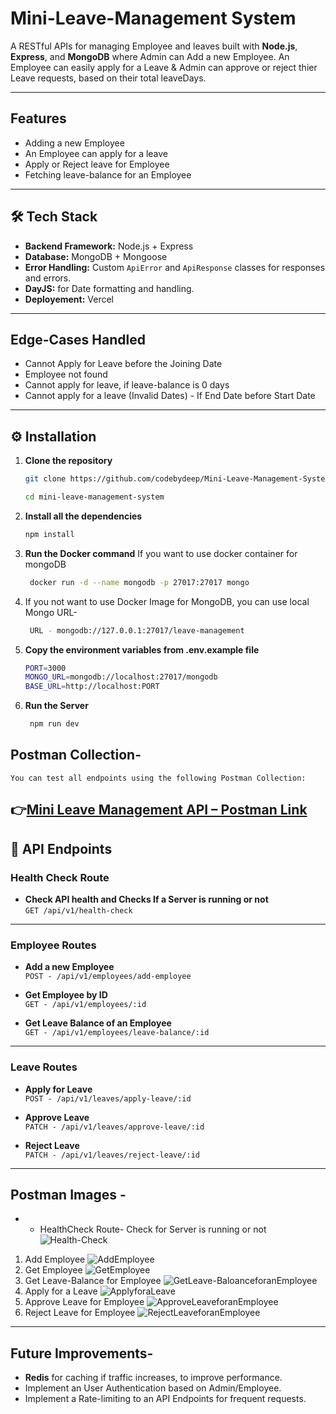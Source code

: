# Mini-Leave-Management System

A RESTful APIs for managing Employee and leaves built with **Node.js**, **Express**, and **MongoDB** where Admin can Add a new Employee. An Employee can easily apply for a Leave & Admin can approve or reject thier Leave requests, based on their total leaveDays. 

---
## Features
- Adding a new Employee
- An Employee can apply for a leave
- Apply or Reject leave for Employee
- Fetching leave-balance for an Employee

---

## 🛠 Tech Stack

- **Backend Framework:** Node.js + Express
- **Database:** MongoDB + Mongoose
- **Error Handling:** Custom `ApiError` and `ApiResponse` classes for responses and errors.
- **DayJS:** for Date formatting and handling.
- **Deployement:** Vercel
---
## Edge-Cases Handled
- Cannot Apply for Leave before the Joining Date
- Employee not found
- Cannot apply for leave, if leave-balance is 0 days
- Cannot apply for a leave (Invalid Dates) - If End Date before Start Date
---
## ⚙️ Installation

1. **Clone the repository**
   ```bash
   git clone https://github.com/codebydeep/Mini-Leave-Management-System.git

   cd mini-leave-management-system

   ```

2. **Install all the dependencies**
   ```bash
   npm install
   ```

3. **Run the Docker command** If you want to use docker container for mongoDB
   ```bash
    docker run -d --name mongodb -p 27017:27017 mongo
   ```

4. If you not want to use Docker Image for MongoDB, you can use local Mongo URL-
   ```bash
    URL - mongodb://127.0.0.1:27017/leave-management

   ```

5. **Copy the environment variables from .env.example file**
   ```bash
   PORT=3000
   MONGO_URL=mongodb://localhost:27017/mongodb
   BASE_URL=http://localhost:PORT
   ```

6. **Run the Server**
   ```bash
    npm run dev
   ```

## Postman Collection-

    You can test all endpoints using the following Postman Collection:
   
   👉[Mini Leave Management API – Postman Link](https://postman-api-team-5911.postman.co/workspace/My-Workspace~850edd4a-5a81-416a-85da-6fea6ae2c084/collection/43147937-6093ea50-5212-49fc-9987-1fa77fafe8f3?action=share&creator=43147937)
---

## 📌 API Endpoints


###  Health Check Route
- **Check API health and Checks If a Server is running or not**  
  `GET /api/v1/health-check`

---  

###  Employee Routes
- **Add a new Employee**  
  `POST - /api/v1/employees/add-employee`

- **Get Employee by ID**  
  `GET - /api/v1/employees/:id`

- **Get Leave Balance of an Employee**  
  `GET - /api/v1/employees/leave-balance/:id`

---

###  Leave Routes
- **Apply for Leave**  
  `POST - /api/v1/leaves/apply-leave/:id`

- **Approve Leave**  
  `PATCH - /api/v1/leaves/approve-leave/:id`

- **Reject Leave**  
  `PATCH - /api/v1/leaves/reject-leave/:id`
---
## Postman Images -

* - HealthCheck Route- Check for Server is running or not
![Health-Check](./public/images/Screenshot%202025-08-19%20210940.png)

1. Add Employee
![AddEmployee](./public/images/Screenshot%202025-08-19%20210430.png)
2. Get Employee
![GetEmployee](./public/images/Screenshot%202025-08-19%20210520.png)
3. Get Leave-Balance for Employee
![GetLeave-BaloanceforanEmployee](./public/images/Screenshot%202025-08-19%20210603.png)
4. Apply for a Leave
![ApplyforaLeave](./public/images/Screenshot%202025-08-19%20210758.png)
5. Approve Leave for Employee
![ApproveLeaveforanEmployee](./public/images/Screenshot%202025-08-19%20210832.png)
6. Reject Leave for Employee
![RejectLeaveforanEmployee](./public/images/Screenshot%202025-08-19%20210918.png)
---

## Future Improvements-

- **Redis** for caching if traffic increases, to improve performance.
- Implement an User Authentication based on Admin/Employee.
- Implement a Rate-limiting to an API Endpoints for frequent requests.
